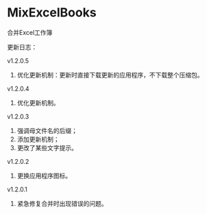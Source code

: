 # MixExcelBooks
合并Excel工作簿

更新日志：

v1.2.0.5
1. 优化更新机制：更新时直接下载更新的应用程序，不下载整个压缩包。

v1.2.0.4
1. 优化更新机制。

v1.2.0.3
1. 强调母文件名的后缀；
2. 添加更新机制；
3. 更改了某些文字提示。

v1.2.0.2
1. 更换应用程序图标。

v1.2.0.1
1. 紧急修复合并时出现错误的问题。
